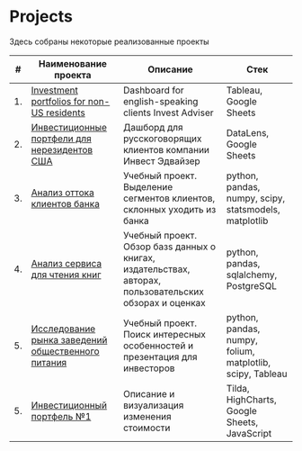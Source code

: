 # Projects

Здесь собраны некоторые реализованные проекты

| #    | Наименование проекта                | Описание                                                     | Стек                                                         |
| ---- | ------------------------------------------------------------ | ------------------------------------------------------------ | ------------------------------------------------------------ |
| 1.   | [Investment portfolios for non-US residents](https://public.tableau.com/app/profile/alex.slobodskoj/viz/Investmentportfoliosfornon-USresidents/portfolios) | Dashboard for english-speaking clients Invest Adviser | Tableau, Google Sheets |
| 2.   | [Инвестиционные портфели для нерезидентов США](https://datalens.yandex/ifh6gonzmke44) | Дашборд для русскоговорящих клиентов компании Инвест Эдвайзер | DataLens, Google Sheets |
| 3.   | [Анализ оттока клиентов банка](https://github.com/AlexSlobodskoj/Projects/blob/main/Bank_Churn/bank_churn.ipynb) | Учебный проект. <br/>Выделение сегментов клиентов, склонных уходить из банка | python, pandas, numpy, scipy, statsmodels, matplotlib |
| 4.   | [Анализ сервиса для чтения книг](https://github.com/AlexSlobodskoj/Projects/blob/main/Book_Service/book_service.ipynb) | Учебный проект. <br/>Обзор базs данных о книгах, издательствах, авторах, пользовательских обзорах и оценках | python, pandas, sqlalchemy, PostgreSQL |
| 5.   | [Исследование рынка заведений общественного питания](https://github.com/AlexSlobodskoj/Projects/tree/main/Food_places_Moscow) | Учебный проект. <br/>Поиск интересных особенностей и презентация для инвесторов | python, pandas, numpy, folium, matplotlib, scipy, Tableau |
| 5.   | [Инвестиционный портфель №1](https://invest-adviser.com/investments/portfolio1) | Описание и визуализация изменения стоимости | Tilda, HighCharts, Google Sheets, JavaScript |

